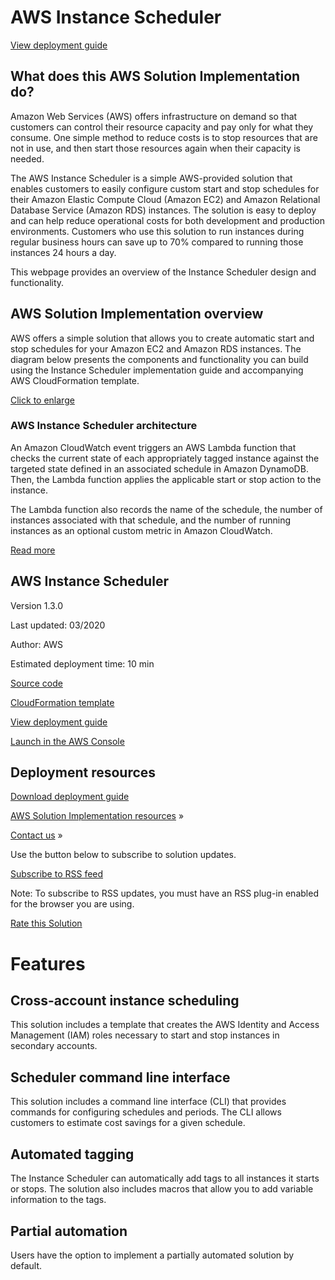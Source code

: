 # AWS Instance Scheduler

[View deployment guide](http://docs.aws.amazon.com/solutions/latest/instance-scheduler/welcome.html)

## What does this AWS Solution Implementation do?

Amazon Web Services (AWS) offers infrastructure on demand so that customers can control their resource capacity and pay only for what they consume. One simple method to reduce costs is to stop resources that are not in use, and then start those resources again when their capacity is needed.

The AWS Instance Scheduler is a simple AWS-provided solution that enables customers to easily configure custom start and stop schedules for their Amazon Elastic Compute Cloud (Amazon EC2) and Amazon Relational Database Service (Amazon RDS) instances. The solution is easy to deploy and can help reduce operational costs for both development and production environments. Customers who use this solution to run instances during regular business hours can save up to 70% compared to running those instances 24 hours a day.

This webpage provides an overview of the Instance Scheduler design and functionality.

## AWS Solution Implementation overview

AWS offers a simple solution that allows you to create automatic start and stop schedules for your Amazon EC2 and Amazon RDS instances. The diagram below presents the components and functionality you can build using the Instance Scheduler implementation guide and accompanying AWS CloudFormation template.

[Click to enlarge](https://code.awsrun.com/csdc/aws-instance-scheduler/media/branch/aws-cn/resource/images/instance-scheduler-architecture.png)

### AWS Instance Scheduler architecture

An Amazon CloudWatch event triggers an AWS Lambda function that checks the current state of each appropriately tagged instance against the targeted state defined in an associated schedule in Amazon DynamoDB. Then, the Lambda function applies the applicable start or stop action to the instance.

The Lambda function also records the name of the schedule, the number of instances associated with that schedule, and the number of running instances as an optional custom metric in Amazon CloudWatch.

[Read more](https://aws.amazon.com/solutions/implementations/instance-scheduler/#)

## AWS Instance Scheduler

Version 1.3.0

Last updated: 03/2020

Author: AWS

Estimated deployment time: 10 min

[Source code](https://code.awsrun.com/csdc/aws-instance-scheduler)

[CloudFormation template](https://code.awsrun.com/csdc/aws-instance-scheduler)

[View deployment guide](https://docs.aws.amazon.com/solutions/latest/instance-scheduler/welcome.html)

[Launch in the AWS Console](https://cn-northwest-1.console.amazonaws.cn/cloudformation/home?region=cn-northwest-1#/stacks/new?templateURL=https:%2F%2Fsolutions-scheduler.s3.cn-northwest-1.amazonaws.com.cn%2Faws-instance-scheduler%2Fv1.3.0%2Finstance-scheduler.template)

## Deployment resources

[Download deployment guide](https://s3.amazonaws.com/solutions-reference/aws-instance-scheduler/latest/instance-scheduler.pdf)

[AWS Solution Implementation resources](https://aws.amazon.com/solutions/implementations/instance-scheduler/resources/) »

[Contact us](https://aws-china-preview.aka.amazon.com/contact-us/) »

Use the button below to subscribe to solution updates.

[Subscribe to RSS feed](https://solutions-reference.s3.amazonaws.com/aws-instance-scheduler/latest/rss.xml)

Note: To subscribe to RSS updates, you must have an RSS plug-in enabled for the browser you are using.

[Rate this Solution](https://d3j2ena7q16udu.cloudfront.net/rate-this-solution.html)

# Features

## Cross-account instance scheduling
This solution includes a template that creates the AWS Identity and Access Management (IAM) roles necessary to start and stop instances in secondary accounts.

## Scheduler command line interface
This solution includes a command line interface (CLI) that provides commands for configuring schedules and periods. The CLI allows customers to estimate cost savings for a given schedule.

## Automated tagging
The Instance Scheduler can automatically add tags to all instances it starts or stops. The solution also includes macros that allow you to add variable information to the tags.

## Partial automation
Users have the option to implement a partially automated solution by default.
